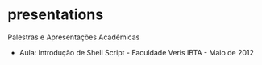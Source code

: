presentations
=============

Palestras e Apresentações Acadêmicas

* Aula: Introdução de Shell Script - Faculdade Veris IBTA - Maio de 2012